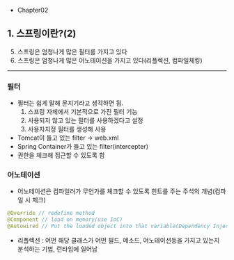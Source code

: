 -   Chapter02

## 1. 스프링이란?(2)

5. 스프링은 엄청나게 많은 필터를 가지고 있다
6. 스프링은 엄청나게 많은 어노테이션을 가지고 있다(리플렉션, 컴파일체킹)

---

### 필터

-   필터는 쉽게 말해 문지기라고 생각하면 됨.
    1.  스프링 자체에서 기본적으로 가진 필터 기능
    2.  사용되지 않고 있는 필터를 사용하겠다고 설정
    3.  사용자지정 필터를 생성해 사용
-   Tomcat이 들고 있는 filter -> web.xml
-   Spring Container가 들고 있는 filter(intercepter)
-   권한을 체크해 접근할 수 있도록 함

### 어노테이션

-   어노테이션은 컴파일러가 무언가를 체크할 수 있도록 힌트를 주는 주석의 개념(컴파일 시 체크)

```java
@Override // redefine method
@Component // load on memory(use IoC)
@Autowired // Put the loaded object into that variable(Dependency Injection)
```

-   리플렉션 : 어떤 해당 클래스가 어떤 필드, 메소드, 어노테이션등을 가지고 있는지 분석하는 기법, 런타임에 일어남
